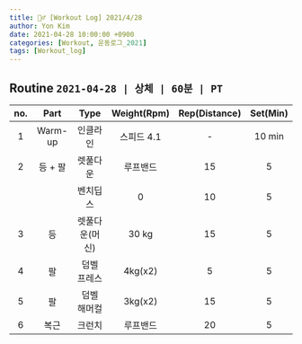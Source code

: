 ```yaml
---
title: 🏋️‍♂️ [Workout Log] 2021/4/28
author: Yon Kim
date: 2021-04-28 10:00:00 +0900
categories: [Workout, 운동로그_2021]
tags: [Workout_log]
---
```


## Routine `2021-04-28 | 상체 | 60분 | PT` ##

|no.|Part|Type|Weight(Rpm)|Rep(Distance)|Set(Min)|
|:---:|:---:|:---:|:---:|:---:|:---:|
|1|Warm-up|인클라인|스피드 4.1|-|10 min|
|2|등 + 팔|렛풀다운|루프밴드|15|5|
|||벤치딥스|0|10|5|
|3|등|렛풀다운(머신)|30 kg|15|5|
|4|팔|덤벨 프레스|4kg(x2)|5|5|
|5|팔|덤벨 해머컬|3kg(x2)|15|5|
|6|복근|크런치|루프밴드|20|5|



